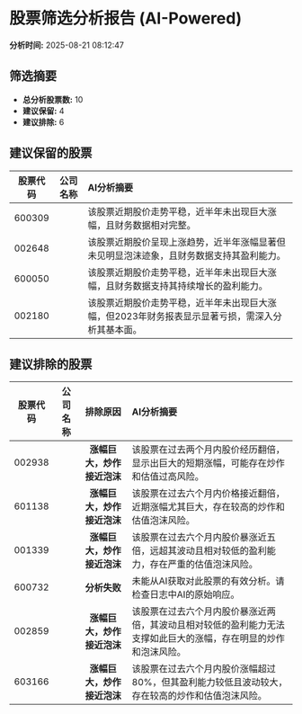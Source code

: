# 股票筛选分析报告 (AI-Powered)

**分析时间:** 2025-08-21 08:12:47

## 筛选摘要

- **总分析股票数:** 10
- **建议保留:** 4
- **建议排除:** 6

## 建议保留的股票

| 股票代码 | 公司名称 | AI分析摘要 |
|:---:|:---:|:---|
| 600309 |  | 该股票近期股价走势平稳，近半年未出现巨大涨幅，且财务数据相对完整。 |
| 002648 |  | 该股票近期股价呈现上涨趋势，近半年涨幅显著但未见明显泡沫迹象，且财务数据支持其盈利能力。 |
| 600050 |  | 该股票近期股价走势平稳，近半年未出现巨大涨幅，且财务数据支持其持续增长的盈利能力。 |
| 002180 |  | 该股票近期股价走势平稳，近半年未出现巨大涨幅，但2023年财务报表显示显著亏损，需深入分析其基本面。 |

## 建议排除的股票

| 股票代码 | 公司名称 | 排除原因 | AI分析摘要 |
|:---:|:---:|:---:|:---|
| 002938 |  | **涨幅巨大，炒作接近泡沫** | 该股票在过去两个月内股价经历翻倍，显示出巨大的短期涨幅，可能存在炒作和估值过高风险。 |
| 601138 |  | **涨幅巨大，炒作接近泡沫** | 该股票在过去六个月内价格接近翻倍，近期涨幅尤其巨大，存在较高的炒作和估值泡沫风险。 |
| 001339 |  | **涨幅巨大，炒作接近泡沫** | 该股票在过去六个月内股价暴涨近五倍，远超其波动且相对较低的盈利能力，存在严重的估值泡沫风险。 |
| 600732 |  | **分析失败** | 未能从AI获取对此股票的有效分析。请检查日志中AI的原始响应。 |
| 002859 |  | **涨幅巨大，炒作接近泡沫** | 该股票在过去六个月内股价暴涨近两倍，其波动且相对较低的盈利能力无法支撑如此巨大的涨幅，存在明显的炒作和泡沫风险。 |
| 603166 |  | **涨幅巨大，炒作接近泡沫** | 该股票在过去六个月内股价涨幅超过80%，但其盈利能力较低且波动较大，存在较高的炒作和估值泡沫风险。 |

